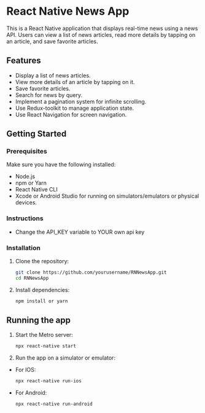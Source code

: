 # React Native News App

This is a React Native application that displays real-time news using a news API. Users can view a list of news articles, read more details by tapping on an article, and save favorite articles.

## Features

- Display a list of news articles.
- View more details of an article by tapping on it.
- Save favorite articles.
- Search for news by query.
- Implement a pagination system for infinite scrolling.
- Use Redux-toolkit to manage application state.
- Use React Navigation for screen navigation.

## Getting Started

### Prerequisites

Make sure you have the following installed:

- Node.js
- npm or Yarn
- React Native CLI
- Xcode or Android Studio for running on simulators/emulators or physical devices.

  
### Instructions

- Change the API_KEY variable to YOUR own api key

### Installation

1. Clone the repository:

   ```bash
   git clone https://github.com/yourusername/RNNewsApp.git
   cd RNNewsApp

2. Install dependencies:

   ```bash
   npm install or yarn

## Running the app

1. Start the Metro server:

   ```bash
   npx react-native start

2. Run the app on a simulator or emulator:

- For IOS:

   ```bash
   npx react-native run-ios

- For Android:

   ```bash
   npx react-native run-android

